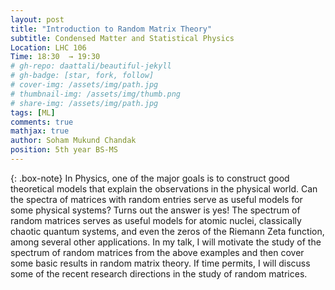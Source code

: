 ```yaml
---
layout: post
title: "Introduction to Random Matrix Theory"
subtitle: Condensed Matter and Statistical Physics
Location: LHC 106
Time: 18:30  → 19:30
# gh-repo: daattali/beautiful-jekyll
# gh-badge: [star, fork, follow]
# cover-img: /assets/img/path.jpg
# thumbnail-img: /assets/img/thumb.png
# share-img: /assets/img/path.jpg
tags: [ML]
comments: true
mathjax: true
author: Soham Mukund Chandak
position: 5th year BS-MS
---
```

{: .box-note}
In Physics, one of the major goals is to construct good theoretical models that explain the observations in the physical world. Can the spectra of matrices with random entries serve as useful models for some physical systems? Turns out the answer is yes! The spectrum of random matrices serves as useful models for atomic nuclei, classically chaotic quantum systems, and even the zeros of the Riemann Zeta function, among several other applications.
In my talk, I will motivate the study of the spectrum of random matrices from the above examples and then cover some basic results in random matrix theory. If time permits, I will discuss some of the recent research directions in the study of random matrices.